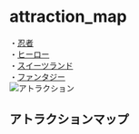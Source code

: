 # attraction_map
・[忍者](https://pixabay.com/ja/photos/?q=ninja&hp=&image_type=all&order=&cat=&min_width=&min_height=)  
・[ヒーロー](https://pixabay.com/ja/photos/?q=hero&hp=&image_type=all&order=popular&cat=&min_width=&min_height=)  
・[スイーツランド](https://pixabay.com/ja/photos/?q=sweets&hp=&image_type=all&order=popular&cat=&min_width=&min_height=)  
・[ファンタジー](https://pixabay.com/ja/photos/?q=fantasy&hp=&image_type=all&order=&cat=&min_width=&min_height=)  
![[アトラクション](colorful-1974699_1920.png)](https://pixabay.com/)
## アトラクションマップ
